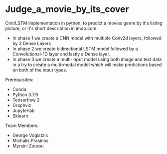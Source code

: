 # Judge_a_movie_by_its_cover
Cnn/LSTM implementation in python, to predict a movies genre by it's listing picture, or it's short description in imdb.com

- In phase 1 we create a CNN model with multiple Conv2d layers, followed by 3 Dense Layers
- In phase 2 we create bidirectional LSTM model followed by a Convolutional-1D layer and lastly a Dense layer.
- In phase 3 we create a multi-input model using both image and text data in a try to create a multi-modal model which will make predictions based on both of the input types.


 Prerequisites:
 
 - Conda
 - Python 3.7.9
 - Tensorflow 2
 - Graphviz 
 - Jupyterlab
 - Sklearn
 
 Team Members:
 - George Vogiatzis
 - Michalis Prasinos
 - Myrsini Zourou
